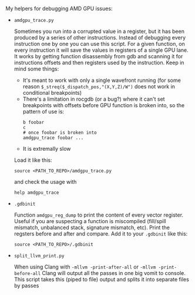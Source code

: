 My helpers for debugging AMD GPU issues:

- `amdgpu_trace.py`

  Sometimes you run into a corrupted value in a register, but it has been produced by a series of other instructions. Instead of debugging every instruction one by one you can use this script. For a given function, on every instruction it will save the values in registers of a single GPU lane. It works by getting function disassembly from gdb and scanning it for instructions offsets and then registers used by the instruction. Keep in mind some things:
  * It's meant to work with only a single wavefront running (for some reason `$_streq($_dispatch_pos,"(X,Y,Z)/W")` does not work in conditional breakpoints)
  * There's a limitation in rocgdb (or a bug?) where it can't set breakpoints with offsets before GPU function is broken into, so the pattern of use is:
    ```
    b foobar
    c
    # once foobar is broken into
    amdgpu_trace foobar ...
    ```
  * It is extremally slow
  
  
  Load it like this:
  ```
  source <PATH_TO_REPO>/amdgpu_trace.py
  ```
  and check the usage with
  ```
  help amdgpu_trace
  ```

- `.gdbinit`

  Function `amdgpu_reg_dump` to print the content of every vector register. Useful if you are suspecting a function is miscompiled (fill/spill mismatch, unbalanced stack, signature mismatch, etc). Print the regsters before and after and compare. Add it to your `.gdbinit` like this:
  ```
  source <PATH_TO_REPO>/.gdbinit
  ```

- `split_llvm_print.py`

  When using Clang with `-mllvm -print-after-all` or `-mllvm -print-before-all` Clang will output all the passes in one big vomit to console. This script takes this (piped to file) output and splits it into separate files by passes